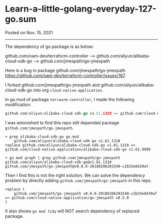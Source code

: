 # Learn-a-little-golang-everyday-127-go.sum

Posted on Nov. 15, 2021

---

The dependency of go package is as below:

github.com/oam-dev/terraform-controller --> github.com/aliyun/alibaba-cloud-sdk-go --> github.com/jmespath/go-jmespath

Here is a bug in package github.com/jmespath/go-jmespath https://github.com/oam-dev/terraform-controller/issues/167.

I forked github.com/jmespath/go-jmespath and github.com/aliyun/alibaba-cloud-sdk-go into org `cloud-native-application`.

In go.mod of package `terraorm-controller`, I made the following modification:

```go
github.com/aliyun/alibaba-cloud-sdk-go v1.61.1318 => github.com/cloud-native-application/alibaba-cloud-sdk-go v1.61.9999
```

I was astonished to find this repo still depended package `github.com/jmespath/go-jmespath`.

```shell
➜ grep alibaba-cloud-sdk-go go.mod
	github.com/aliyun/alibaba-cloud-sdk-go v1.61.1318
replace github.com/aliyun/alibaba-cloud-sdk-go v1.61.1318 => github.com/cloud-native-application/alibaba-cloud-sdk-go v1.61.9999

➜ go mod graph | grep github.com/jmespath/go-jmespath
github.com/aliyun/alibaba-cloud-sdk-go@v1.61.1318 github.com/jmespath/go-jmespath@v0.0.0-20180206201540-c2b33e8439af
```

Then I find this is not the right solution. We can solve the dependency problem by directly adding `github.com/jmespath/go-jmespath`
in this repo.

```
replace (
	github.com/jmespath/go-jmespath v0.0.0-20180206201540-c2b33e8439af => github.com/cloud-native-application/go-jmespath v0.5.0
)
```

It also shows `go mod tidy` will NOT search dependency of replaced package.